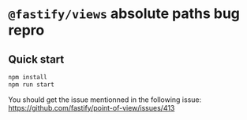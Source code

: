# `@fastify/views` absolute paths bug repro

## Quick start

```sh
npm install
npm run start
```

You should get the issue mentionned in the following issue: https://github.com/fastify/point-of-view/issues/413
